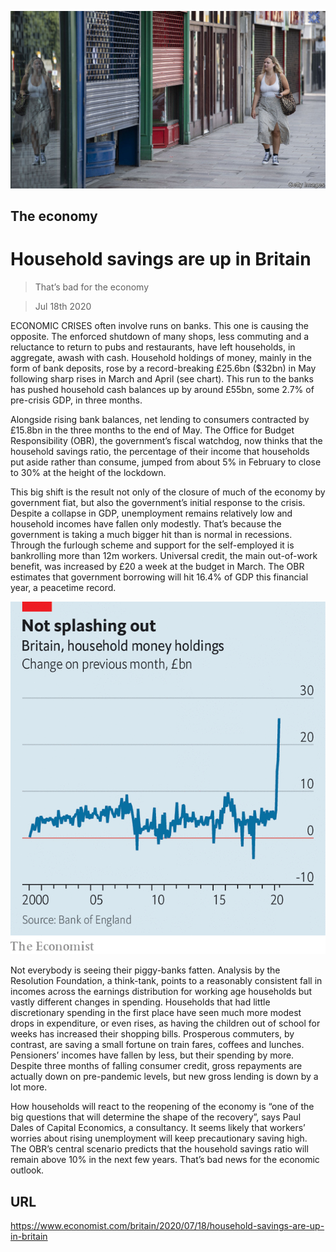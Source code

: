 ![](./images/20200718_BRP504.jpg)

## The economy

# Household savings are up in Britain

> That’s bad for the economy

> Jul 18th 2020

ECONOMIC CRISES often involve runs on banks. This one is causing the opposite. The enforced shutdown of many shops, less commuting and a reluctance to return to pubs and restaurants, have left households, in aggregate, awash with cash. Household holdings of money, mainly in the form of bank deposits, rose by a record-breaking £25.6bn ($32bn) in May following sharp rises in March and April (see chart). This run to the banks has pushed household cash balances up by around £55bn, some 2.7% of pre-crisis GDP, in three months.

Alongside rising bank balances, net lending to consumers contracted by £15.8bn in the three months to the end of May. The Office for Budget Responsibility (OBR), the government’s fiscal watchdog, now thinks that the household savings ratio, the percentage of their income that households put aside rather than consume, jumped from about 5% in February to close to 30% at the height of the lockdown.



This big shift is the result not only of the closure of much of the economy by government fiat, but also the government’s initial response to the crisis. Despite a collapse in GDP, unemployment remains relatively low and household incomes have fallen only modestly. That’s because the government is taking a much bigger hit than is normal in recessions. Through the furlough scheme and support for the self-employed it is bankrolling more than 12m workers. Universal credit, the main out-of-work benefit, was increased by £20 a week at the budget in March. The OBR estimates that government borrowing will hit 16.4% of GDP this financial year, a peacetime record.



![](./images/20200718_BRC452.png)

Not everybody is seeing their piggy-banks fatten. Analysis by the Resolution Foundation, a think-tank, points to a reasonably consistent fall in incomes across the earnings distribution for working age households but vastly different changes in spending. Households that had little discretionary spending in the first place have seen much more modest drops in expenditure, or even rises, as having the children out of school for weeks has increased their shopping bills. Prosperous commuters, by contrast, are saving a small fortune on train fares, coffees and lunches. Pensioners’ incomes have fallen by less, but their spending by more. Despite three months of falling consumer credit, gross repayments are actually down on pre-pandemic levels, but new gross lending is down by a lot more.

How households will react to the reopening of the economy is “one of the big questions that will determine the shape of the recovery”, says Paul Dales of Capital Economics, a consultancy. It seems likely that workers’ worries about rising unemployment will keep precautionary saving high. The OBR’s central scenario predicts that the household savings ratio will remain above 10% in the next few years. That’s bad news for the economic outlook.

## URL

https://www.economist.com/britain/2020/07/18/household-savings-are-up-in-britain
